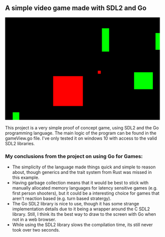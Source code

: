 ## A simple video game made with SDL2 and Go

![Demo gif](https://github.com/Charlesworth/goGame/blob/master/demo.gif?raw=true)

This project is a very simple proof of concept game, using SDL2 and the Go programming language. The main logic of the program can be found in the gameView.go file. I've only tested it on windows 10 with access to the valid SDL2 libraries.

### My conclusions from the project on using Go for Games:
- The simplicity of the language made things quick and simple to reason about, though generics and the trait system from Rust was missed in this example.
- Having garbage collection means that it would be best to stick with manually allocated memory languages for latency sensitive games (e.g. first person shooters), but it could be a interesting choice for games that aren't reaction based (e.g. turn based stratergy).
- The Go SDL2 library is nice to use, though it has some strange implementation details due to it being a wrapper around the C SDL2 library. Still, I think its the best way to draw to the screen with Go when not in a web browser.
- While using the SDL2 library slows the compilation time, its still never took over two seconds.
